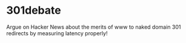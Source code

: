# 301debate
Argue on Hacker News about the merits of www to naked domain 301 redirects by measuring latency properly!
